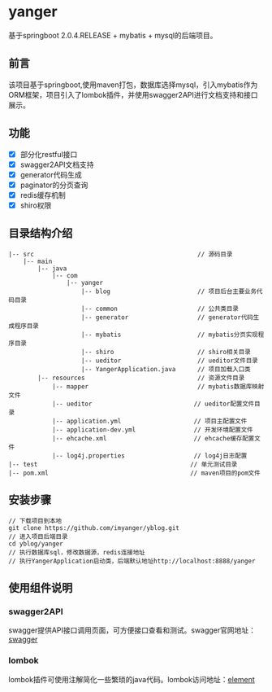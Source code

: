 # yanger #
基于springboot 2.0.4.RELEASE + mybatis + mysql的后端项目。

## 前言 ##
该项目基于springboot,使用maven打包，数据库选择mysql，引入mybatis作为ORM框架，项目引入了lombok插件，并使用swagger2API进行文档支持和接口展示。

## 功能 ##
- [x] 部分化restful接口
- [x] swagger2API文档支持
- [x] generator代码生成
- [x] paginator的分页查询
- [x] redis缓存机制
- [x] shiro权限

## 目录结构介绍 ##
   
	|-- src                                       		// 源码目录
		|-- main                         
			|-- java                            
				|-- com           	          
					|-- yanger       
						|-- blog                        // 项目后台主要业务代码目录
						|-- common                      // 公共类目录
						|-- generator                   // generator代码生成程序目录
						|-- mybatis                     // mybatis分页实现程序目录
						|-- shiro                       // shiro相关目录
						|-- ueditor                     // ueditor文件目录
						|-- YangerApplication.java      // 项目加载入口类
			|-- resources                           	// 资源文件目录
				|-- mapper                          	// mybatis数据库映射文件
				|-- ueditor                            // ueditor配置文件目录
				|-- application.yml                    // 项目主配置文件
				|-- application-dev.yml                // 开发环境配置文件
				|-- ehcache.xml                        // ehcache缓存配置文件
				|-- log4j.properties                   // log4j日志配置
	|-- test                                          // 单元测试目录
	|-- pom.xml                                       // maven项目的pom文件

## 安装步骤 ##
	
	// 下载项目到本地
	git clone https://github.com/imyanger/yblog.git    
	// 进入项目后端目录
	cd yblog/yanger     
	// 执行数据库sql，修改数据源，redis连接地址
	// 执行YangerApplication启动类，后端默认地址http://localhost:8888/yanger

## 使用组件说明 ##

### swagger2API ###
swagger提供API接口调用页面，可方便接口查看和测试。swagger官网地址：[swagger](https://swagger.io/)

### lombok ###
lombok插件可使用注解简化一些繁琐的java代码。lombok访问地址：[element](https://projectlombok.org/)
